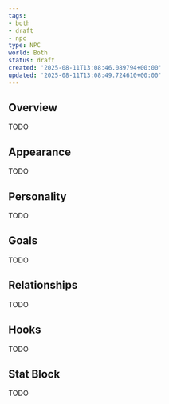 ```yaml
---
tags:
- both
- draft
- npc
type: NPC
world: Both
status: draft
created: '2025-08-11T13:08:46.089794+00:00'
updated: '2025-08-11T13:08:49.724610+00:00'
---
```



## Overview

TODO
## Appearance

TODO
## Personality

TODO
## Goals

TODO
## Relationships

TODO
## Hooks

TODO
## Stat Block

TODO
